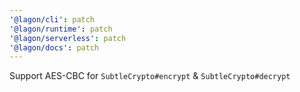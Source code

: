 ```yaml
---
'@lagon/cli': patch
'@lagon/runtime': patch
'@lagon/serverless': patch
'@lagon/docs': patch
---
```


Support AES-CBC for `SubtleCrypto#encrypt` & `SubtleCrypto#decrypt`
